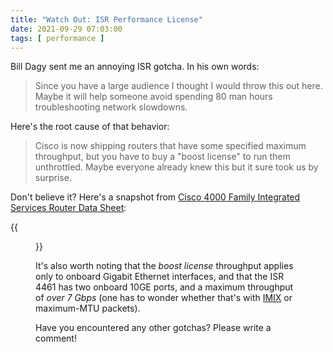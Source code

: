 ```yaml
---
title: "Watch Out: ISR Performance License"
date: 2021-09-29 07:03:00
tags: [ performance ]
---
```

Bill Dagy sent me an annoying ISR gotcha. In his own words: 

> Since you have a large audience I thought I would throw this out here. Maybe it will help someone avoid spending 80 man hours troubleshooting network slowdowns.

Here's the root cause of that behavior:

> Cisco is now shipping routers that have some specified maximum throughput, but you have to buy a "boost license" to run them unthrottled. Maybe everyone already knew this but it sure took us by surprise.

Don't believe it? Here's a snapshot from [Cisco 4000 Family Integrated Services Router Data Sheet](https://www.cisco.com/c/en/us/products/collateral/routers/4000-series-integrated-services-routers-isr/data_sheet-c78-732542.html):
<!--more-->
{{<figure src="/2021/09/ISR-performance.png" caption="Cisco 4000 ISR performance licenses">}}

It's also worth noting that the *boost license* throughput applies only to onboard Gigabit Ethernet interfaces, and that the ISR 4461 has two onboard 10GE ports, and a maximum throughput of *over 7 Gbps* (one has to wonder whether that's with [IMIX](https://en.wikipedia.org/wiki/Internet_Mix) or maximum-MTU packets).

Have you encountered any other gotchas? Please write a comment!
